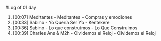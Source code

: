 #Log of 01 day

1. [00:07] Meditantes - Meditantes - Compras y emociones
1. [00:33] Sabino - Yo Quería Ser Yo - Kentekere
1. [00:36] Sabino - Lo que construimos - Lo Que Construimos
1. [00:39] Charles Ans & M2h - Olvidemos el Reloj - Olvidemos el Reloj
